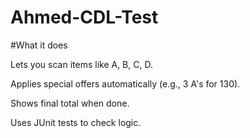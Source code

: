 # Ahmed-CDL-Test

#What it does

Lets you scan items like A, B, C, D.

Applies special offers automatically (e.g., 3 A's for 130).

Shows final total when done.

Uses JUnit tests to check logic.
